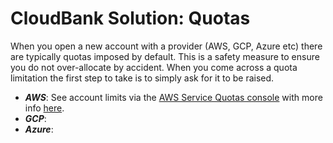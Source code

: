 # CloudBank Solution: Quotas

When you open a new account with a provider (AWS, GCP, Azure etc) there are typically quotas imposed by default. 
This is a safety measure to ensure you do not over-allocate by accident.
When you come across a quota limitation the first step to take is to simply ask for it to be raised.

* ***AWS***: See account limits via the [AWS Service Quotas console](https://console.aws.amazon.com/servicequotas) with more info [here](https://aws.amazon.com/premiumsupport/knowledge-center/manage-service-limits/).
* ***GCP***:
* ***Azure***:
